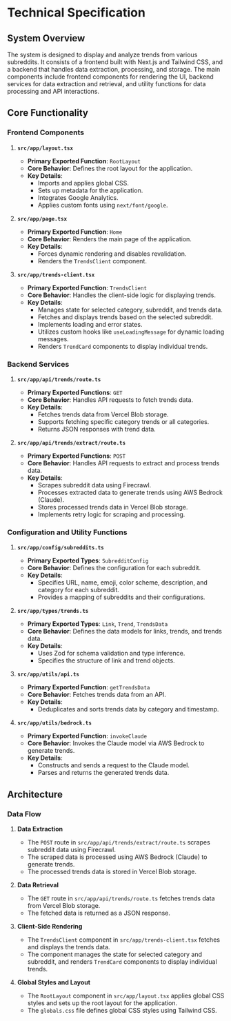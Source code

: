 # Technical Specification

## System Overview
The system is designed to display and analyze trends from various subreddits. It consists of a frontend built with Next.js and Tailwind CSS, and a backend that handles data extraction, processing, and storage. The main components include frontend components for rendering the UI, backend services for data extraction and retrieval, and utility functions for data processing and API interactions.

## Core Functionality

### Frontend Components

1. **`src/app/layout.tsx`**
   - **Primary Exported Function**: `RootLayout`
   - **Core Behavior**: Defines the root layout for the application.
   - **Key Details**:
     - Imports and applies global CSS.
     - Sets up metadata for the application.
     - Integrates Google Analytics.
     - Applies custom fonts using `next/font/google`.

2. **`src/app/page.tsx`**
   - **Primary Exported Function**: `Home`
   - **Core Behavior**: Renders the main page of the application.
   - **Key Details**:
     - Forces dynamic rendering and disables revalidation.
     - Renders the `TrendsClient` component.

3. **`src/app/trends-client.tsx`**
   - **Primary Exported Function**: `TrendsClient`
   - **Core Behavior**: Handles the client-side logic for displaying trends.
   - **Key Details**:
     - Manages state for selected category, subreddit, and trends data.
     - Fetches and displays trends based on the selected subreddit.
     - Implements loading and error states.
     - Utilizes custom hooks like `useLoadingMessage` for dynamic loading messages.
     - Renders `TrendCard` components to display individual trends.

### Backend Services

1. **`src/app/api/trends/route.ts`**
   - **Primary Exported Functions**: `GET`
   - **Core Behavior**: Handles API requests to fetch trends data.
   - **Key Details**:
     - Fetches trends data from Vercel Blob storage.
     - Supports fetching specific category trends or all categories.
     - Returns JSON responses with trend data.

2. **`src/app/api/trends/extract/route.ts`**
   - **Primary Exported Functions**: `POST`
   - **Core Behavior**: Handles API requests to extract and process trends data.
   - **Key Details**:
     - Scrapes subreddit data using Firecrawl.
     - Processes extracted data to generate trends using AWS Bedrock (Claude).
     - Stores processed trends data in Vercel Blob storage.
     - Implements retry logic for scraping and processing.

### Configuration and Utility Functions

1. **`src/app/config/subreddits.ts`**
   - **Primary Exported Types**: `SubredditConfig`
   - **Core Behavior**: Defines the configuration for each subreddit.
   - **Key Details**:
     - Specifies URL, name, emoji, color scheme, description, and category for each subreddit.
     - Provides a mapping of subreddits and their configurations.

2. **`src/app/types/trends.ts`**
   - **Primary Exported Types**: `Link`, `Trend`, `TrendsData`
   - **Core Behavior**: Defines the data models for links, trends, and trends data.
   - **Key Details**:
     - Uses Zod for schema validation and type inference.
     - Specifies the structure of link and trend objects.

3. **`src/app/utils/api.ts`**
   - **Primary Exported Function**: `getTrendsData`
   - **Core Behavior**: Fetches trends data from an API.
   - **Key Details**:
     - Deduplicates and sorts trends data by category and timestamp.

4. **`src/app/utils/bedrock.ts`**
   - **Primary Exported Function**: `invokeClaude`
   - **Core Behavior**: Invokes the Claude model via AWS Bedrock to generate trends.
   - **Key Details**:
     - Constructs and sends a request to the Claude model.
     - Parses and returns the generated trends data.

## Architecture

### Data Flow

1. **Data Extraction**
   - The `POST` route in `src/app/api/trends/extract/route.ts` scrapes subreddit data using Firecrawl.
   - The scraped data is processed using AWS Bedrock (Claude) to generate trends.
   - The processed trends data is stored in Vercel Blob storage.

2. **Data Retrieval**
   - The `GET` route in `src/app/api/trends/route.ts` fetches trends data from Vercel Blob storage.
   - The fetched data is returned as a JSON response.

3. **Client-Side Rendering**
   - The `TrendsClient` component in `src/app/trends-client.tsx` fetches and displays the trends data.
   - The component manages the state for selected category and subreddit, and renders `TrendCard` components to display individual trends.

4. **Global Styles and Layout**
   - The `RootLayout` component in `src/app/layout.tsx` applies global CSS styles and sets up the root layout for the application.
   - The `globals.css` file defines global CSS styles using Tailwind CSS.
